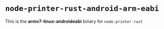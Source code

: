 # `node-printer-rust-android-arm-eabi`

This is the **armv7-linux-androideabi** binary for `node-printer-rust`
